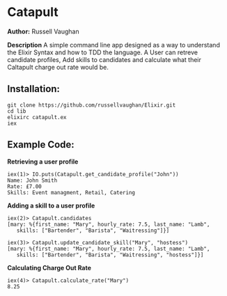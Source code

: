 # Catapult

**Author:**
Russell Vaughan

**Description**
A simple command line app designed as a way to understand the Elixir Syntax and how to TDD the language. A User can retreve candidate profiles, Add skills to candidates and calculate what their Caltapult charge out rate would be.

## Installation:

```
git clone https://github.com/russellvaughan/Elixir.git
cd lib
elixirc catapult.ex
iex
```

## Example Code:
**Retrieving a user profile**
```
iex(1)> IO.puts(Catapult.get_candidate_profile("John"))        
Name: John Smith
Rate: £7.00
Skills: Event managment, Retail, Catering
```

**Adding a skill to a user profile**
```
iex(2)> Catapult.candidates
[mary: %{first_name: "Mary", hourly_rate: 7.5, last_name: "Lamb",
   skills: ["Bartender", "Barista", "Waitressing"]}]

iex(3)> Catapult.update_candidate_skill("Mary", "hostess")
[mary: %{first_name: "Mary", hourly_rate: 7.5, last_name: "Lamb",
   skills: ["Bartender", "Barista", "Waitressing", "hostess"]}]
```
**Calculating Charge Out Rate**
```
iex(4)> Catapult.calculate_rate("Mary")
8.25

```